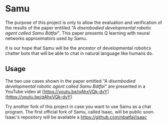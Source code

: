 # Samu
The purpose of this project is only to allow the evaluation and verification of the results of the paper entitled *"A disembodied developmental robotic agent called Samu Bátfai"*. This paper presents Q learning with neural networks approximators used by Samu. 

It is our hope that Samu will be the ancestor of developmental robotics chatter bots that will be able to chat in natural language like humans do.

## Usage 
The two use cases shown in the paper entitled *"A disembodied developmental robotic agent called Samu Bátfai"* are presented in a YouTube video at
[https://youtu.be/qAhxVQk-dvY](https://youtu.be/qAhxVQk-dvY) 

Try another fork of this project in case you want to use Samu as a chat program. The first official fork of Samu, called Isaac, will be public soon. Isaac's repository will be available a https://github.com/nbatfai/isaac
